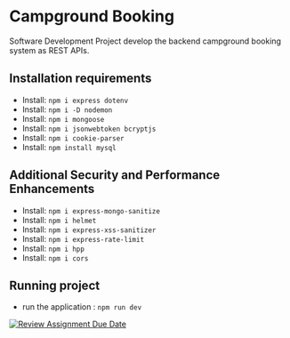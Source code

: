 # Campground Booking
Software Development Project develop the backend campground booking system as REST APIs.

## Installation requirements
- Install: `npm i express dotenv`
- Install: `npm i -D nodemon`
- Install: `npm i mongoose`
- Install: `npm i jsonwebtoken bcryptjs`
- Install: `npm i cookie-parser`
- Install: `npm install mysql`

## Additional Security and Performance Enhancements
- Install: `npm i express-mongo-sanitize`
- Install: `npm i helmet`
- Install: `npm i express-xss-sanitizer`
- Install: `npm i express-rate-limit`
- Install: `npm i hpp`
- Install: `npm i cors`

## Running project
- run the application : `npm run dev`

[![Review Assignment Due Date](https://classroom.github.com/assets/deadline-readme-button-24ddc0f5d75046c5622901739e7c5dd533143b0c8e959d652212380cedb1ea36.svg)](https://classroom.github.com/a/QFq_JnZB)
